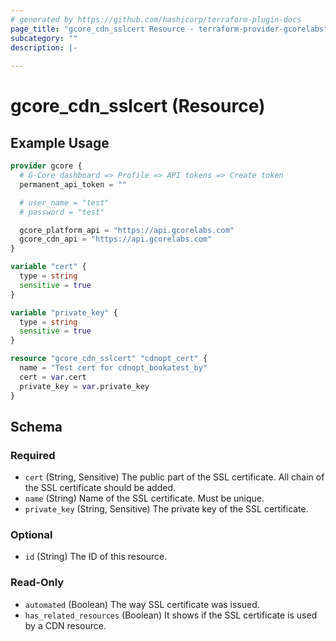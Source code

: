 ```yaml
---
# generated by https://github.com/hashicorp/terraform-plugin-docs
page_title: "gcore_cdn_sslcert Resource - terraform-provider-gcorelabs"
subcategory: ""
description: |-
  
---
```


# gcore_cdn_sslcert (Resource)



## Example Usage

```terraform
provider gcore {
  # G-Core dashboard => Profile => API tokens => Create token
  permanent_api_token = ""

  # user_name = "test"
  # password = "test"

  gcore_platform_api = "https://api.gcorelabs.com"
  gcore_cdn_api = "https://api.gcorelabs.com"
}

variable "cert" {
  type = string
  sensitive = true
}

variable "private_key" {
  type = string
  sensitive = true
}

resource "gcore_cdn_sslcert" "cdnopt_cert" {
  name = "Test cert for cdnopt_bookatest_by"
  cert = var.cert
  private_key = var.private_key
}
```

<!-- schema generated by tfplugindocs -->
## Schema

### Required

- `cert` (String, Sensitive) The public part of the SSL certificate. All chain of the SSL certificate should be added.
- `name` (String) Name of the SSL certificate. Must be unique.
- `private_key` (String, Sensitive) The private key of the SSL certificate.

### Optional

- `id` (String) The ID of this resource.

### Read-Only

- `automated` (Boolean) The way SSL certificate was issued.
- `has_related_resources` (Boolean) It shows if the SSL certificate is used by a CDN resource.


